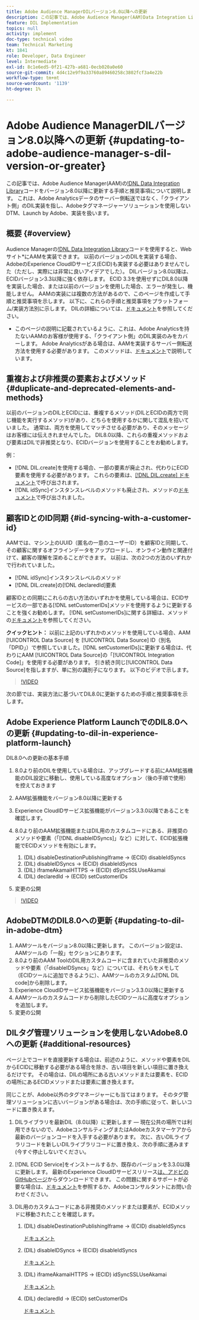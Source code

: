 ```yaml
---
title: Adobe Audience ManagerDILバージョン8.0以降への更新
description: この記事では、Adobe Audience Manager(AAM)Data Integration Library(DIL)コードをバージョン8.0以降に更新する手順と推奨事項について説明します。 これは、Adobe Analyticsデータのサーバー側転送ではなく、「クライアント側」のDIL実装を指し、Adobeタグマネージャーソリューションを使用しないDTM、Launch by Adobe、実装を扱います。
feature: DIL Implementation
topics: null
activity: implement
doc-type: technical video
team: Technical Marketing
kt: 1841
role: Developer, Data Engineer
level: Intermediate
exl-id: 8c1e6ed5-0f21-427b-a681-0ecb020a0e60
source-git-commit: 4d4c12e9f9a33760a89460258c3802fcf3a4e22b
workflow-type: tm+mt
source-wordcount: '1139'
ht-degree: 1%

---
```


# Adobe Audience ManagerDILバージョン8.0以降への更新 {#updating-to-adobe-audience-manager-s-dil-version-or-greater}

この記事では、Adobe Audience Manager(AAM)の[!DNL Data Integration Library](DIL)コードをバージョン8.0以降に更新する手順と推奨事項について説明します。 これは、Adobe Analyticsデータのサーバー側転送ではなく、「クライアント側」のDIL実装を指し、Adobeタグマネージャーソリューションを使用しないDTM、Launch by Adobe、実装を扱います。

## 概要 {#overview}

Audience Managerの[!DNL Data Integration Library](DIL)コードを使用すると、Webサイト*にAAMを実装できます。 以前のバージョンのDILを実装する場合、AdobeのExperience CloudIDサービス(ECID)も実装する必要はありませんでした（ただし、実際には非常に良いアイデアでした）。 DILバージョン8.0以降は、ECIDバージョン3.3以降に強く依存します。 ECID 3.3を使用せずにDIL8.0以降を実装した場合、または以前のバージョンを使用した場合、エラーが発生し、機能しません。 AAMの実装には複数の方法があるので、このページを作成して手順と推奨事項を示します。 以下に、これらの手順と推奨事項をプラットフォーム/実装方法別に示します。 DILの詳細については、[ドキュメント](https://experienceleague.adobe.com/docs/audience-manager/user-guide/dil-api/dil-overview.html?lang=en)を参照してください。

* このページの説明に記載されているように、これは、Adobe Analyticsを持たないAAMのお客様が使用する、「クライアント側」のDIL実装のみをカバーします。 Adobe Analyticsがある場合は、AAMを実装するサーバー側転送方法を使用する必要があります。 このメソッドは、[ドキュメント](https://experienceleague.adobe.com/docs/analytics/admin/admin-tools/server-side-forwarding/ssf.html)で説明しています。

## 重複および非推奨の要素およびメソッド {#duplicate-and-deprecated-elements-and-methods}

以前のバージョンのDILとECIDには、重複するメソッド(DILとECIDの両方で同じ機能を実行するメソッド)があり、どちらを使用するかに関して混乱を招いていました。 通常は、両方を使用してマッチさせる必要があり、そのメッセージはお客様には伝えきれませんでした。 DIL8.0以降、これらの重複メソッドおよび要素はDILで非推奨となり、ECIDバージョンを使用することをお勧めします。

例：

* [!DNL DIL.create]を使用する場合、一部の要素が廃止され、代わりにECID要素を使用する必要があります。 これらの要素は、[[!DNL DIL.create] ドキュメント](https://experienceleague.adobe.com/docs/audience-manager/user-guide/dil-api/class-level-dil-methods/dil-create.html)で呼び出されます。
* [!DNL idSync]インスタンスレベルのメソッドも廃止され、メソッドの[ドキュメント](https://experienceleague.adobe.com/docs/audience-manager/user-guide/dil-api/dil-instance-methods.html)で呼び出されました。

## 顧客IDとのID同期 {#id-syncing-with-a-customer-id}

AAMでは、マシン上のUUID（匿名の一意のユーザーID）を顧客IDと同期して、その顧客に関するオフラインデータをアップロードし、オンライン動作と関連付けて、顧客の理解を深めることができます。 以前は、次の2つの方法のいずれかで行われていました。

* [!DNL idSync]インスタンスレベルのメソッド
* [!DNL DIL.create]の[!DNL declaredId]要素

顧客IDとの同期にこれらの古い方法のいずれかを使用している場合は、ECIDサービスの一部である[!DNL setCustomerIDs]メソッドを使用するように更新することを強くお勧めします。 [!DNL setCustomerIDs]に関する詳細は、メソッドの[ドキュメント](https://experienceleague.adobe.com/docs/id-service/using/id-service-api/methods/setcustomerids.html)を参照してください。

**クイックヒント：** 以前に上記のいずれかのメソッドを使用している場合、AAM [!UICONTROL Data Source] を [!UICONTROL Data Source] ID（別名「DPID」）で参照していました。[!DNL setCustomerIDs]に更新する場合は、代わりにAAM [!UICONTROL Data Source]の「[!UICONTROL Integration Code]」を使用する必要があります。 引き続き同じ[!UICONTROL Data Source]を指しますが、単に別の識別子になります。 以下のビデオで示します。

>[!VIDEO](https://video.tv.adobe.com/v/23873/?quality=12)

次の節では、実装方法に基づいてDIL8.0に更新するための手順と推奨事項を示します。

## Adobe Experience Platform LaunchでのDIL8.0への更新 {#updating-to-dil-in-experience-platform-launch}

DIL8.0への更新の基本手順

1. 8.0より前のDILを使用している場合は、アップグレードする前にAAM拡張機能のDIL設定に移動し、使用している高度なオプション（後の手順で使用）を控えておきます
1. AAM拡張機能をバージョン8.0以降に更新する
1. Experience CloudIDサービス拡張機能がバージョン3.3.0以降であることを確認します。
1. 8.0より前のAAM拡張機能またはDIL用のカスタムコードにある、非推奨のメソッドや要素（「[!DNL disableIDSyncs]」など）に対して、ECID拡張機能でECIDメソッドを有効にします。

   1. (DIL) disableDestinationPublishingIframe -> (ECID) disableIdSyncs
   1. (DIL) disableIDSyncs -> (ECID) disableIdSyncs
   1. (DIL) iframeAkamaiHTTPS -> (ECID) dSyncSSLUseAkamai
   1. (DIL) declaredId -> (ECID) setCustomerIDs

1. 変更の公開

>[!VIDEO](https://video.tv.adobe.com/v/23874/?quality=12)

## AdobeDTMのDIL8.0への更新 {#updating-to-dil-in-adobe-dtm}

1. AAMツールをバージョン8.0以降に更新します。 このバージョン設定は、AAMツールの「一般」セクションにあります。
1. 8.0より前のAAM ToolのDIL用カスタムコードに含まれていた非推奨のメソッドや要素（「disableIDSyncs」など）については、それらをメモして（ECIDツールに追加できるように）、AAMツールのカスタム[!DNL DIL code]から削除します。
1. Experience CloudIDサービス拡張機能をバージョン3.3.0以降に更新する
1. AAMツールのカスタムコードから削除したECIDツールに高度なオプションを追加します。
1. 変更の公開

## DILタグ管理ソリューションを使用しないAdobe8.0への更新 {#additional-resources}

ページ上でコードを直接更新する場合は、前述のように、メソッドや要素をDILからECIDに移動する必要がある場合を除き、古い項目を新しい項目に置き換えるだけです。 その場合は、DILの場所にある古いメソッドまたは要素を、ECIDの場所にあるECIDメソッドまたは要素に置き換えます。

同じことが、Adobe以外のタグマネージャーにも当てはまります。 そのタグ管理ソリューションに古いバージョンがある場合は、次の手順に従って、新しいコードに置き換えます。

1. DILライブラリを最新DIL（8.0以降）に更新します — 現在公共の場所では利用できないので、AdobeコンサルティングまたはAdobeカスタマーケアから最新のバージョンコードを入手する必要があります。 次に、古いDILライブラリコードを新しいDILライブラリコードに置き換え、次の手順に進みます(今すぐ停止しないでください。
1. [!DNL ECID Service]をインストールするか、既存のバージョンを3.3.0以降に更新します。 最新のExperience CloudIDサービスリリース[は、アドビのGitHubページ](https://github.com/Adobe-Marketing-Cloud/id-service/releases)からダウンロードできます。 この問題に関するサポートが必要な場合は、[ドキュメント](https://experienceleague.adobe.com/docs/id-service/using/home.html)を参照するか、Adobeコンサルタントにお問い合わせください。

1. DIL用のカスタムコードにある非推奨のメソッドまたは要素が、ECIDメソッドに移動されたことを確認します。

   1. (DIL) disableDestinationPublishingIframe -> (ECID) disableIdSyncs

      [ドキュメント](https://experienceleague.adobe.com/docs/id-service/using/id-service-api/configurations/disableidsync.html)

   1. (DIL) disableIDSyncs -> (ECID) disableIdSyncs

      [ドキュメント](https://experienceleague.adobe.com/docs/id-service/using/id-service-api/configurations/disableidsync.html)

   1. (DIL) iframeAkamaiHTTPS -> (ECID) idSyncSSLUseAkamai

      [ドキュメント](https://experienceleague.adobe.com/docs/audience-manager/user-guide/dil-api/class-level-dil-methods/dil-create.html)

   1. (DIL) declaredId -> (ECID) setCustomerIDs

      [ドキュメント](https://experienceleague.adobe.com/docs/id-service/using/id-service-api/methods/setcustomerids.html)
